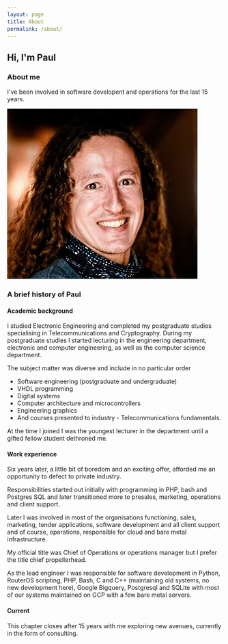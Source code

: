 ```yaml
---
layout: page
title: About
permalink: /about/
---
```

## Hi, I'm Paul

### About me
I've been involved in software developent and operations for the last 15 years.

![Paul Greeff](images/IMG-20210416-WA0044.jpg)

### A brief history of Paul

#### Academic background
I studied Electronic Engineering and completed my postgraduate studies specialising in Telecommunications and Cryptography.
During my postgraduate studies I started lecturing in the engineering department, electronic and computer engineering, as well as the computer science department. 

The subject matter was diverse and include in no particular order
- Software engineering (postgraduate and undergraduate)
- VHDL programming
- Digital systems
- Computer architecture and microcontrollers
- Engineering graphics
- And courses presented to industry - Telecommunications fundamentals.

At the time I joined I was the youngest lecturer in the department until a gifted fellow student dethroned me.

#### Work experience
Six years later, a little bit of boredom and an exciting offer, afforded me an opportunity to defect to private industry.

Responsibilities started out initially with programming in PHP, bash and Postgres SQL and later transitioned more to presales, marketing, operations and client support. 

Later I was involved in most of the organisations functioning, sales, marketing, tender applications, software development and all client support and of course, operations, responsible for cloud and bare metal infrastructure.

My official title was Chief of Operations or operations manager but I prefer the title chief propellerhead.

As the lead engineer I was responsible for software development in Python, RouterOS scripting, PHP, Bash, C and C++ (maintaining old systems, no new development here), Google Bigquery, Postgresql and SQLite with most of our systems maintained on GCP with a few bare metal servers.

#### Current
This chapter closes after 15 years with me exploring new avenues, currently in the form of consulting.
